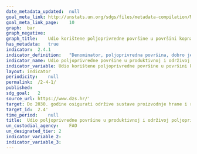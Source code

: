 ```yaml
---	
date_metadata_updated:	null
goal_meta_link:	http://unstats.un.org/sdgs/files/metadata-compilation/Metadata-Goal-2.pdf'
goal_meta_link_page:	10
graph:	bar
graph_negative:	
graph_title:	Udio korištene poljoprivredne površine u površini kopna (uključujući unutarnje vode) (%)
has_metadata:	true
indicator:	2.4.1
indicator_definition:	"Denominator, poljoprivredna površina, dobro je poznat i uspostavljen pokazatelj koji prikupljaju statistička tijela u zemljama i kompiliraju se na međunarodnoj razini putem upitnika FAO-a. Ti podaci su dostupni u FAO-inoj bazi podataka FAOSTAT. Numerator bilježi tri dimenzije održive proizvodnje: ekološku, ekonomsku i društvenu. Mjerni instrument istraživanja gospodarstva omogućit će zemljama fleksibilnost da identificiraju pitanja vezana uz održivost koja su najrelevantnija za prioritete / izazove unutar te tri dimenzije. Zemljišta pod produktivnom i održivom poljoprivredom bit će ona poljoprivredna gospodarstva koja zadovoljavaju pokazatelje odabrane u sve tri dimenzije."
indicator_name:	Udio poljoprivredne površine u produktivnoj i održivoj poljoprivredi
indicator_variable:	Udio korištene poljoprivredne površine u površini kopna (uključujući unutarnje vode) (%)
layout:	indicator
periodicity:	null
permalink:	/2-4-1/
published:	
sdg_goal:	2
source_url:	https://www.dzs.hr/'
target:	Do 2030. godine osigurati održive sustave proizvodnje hrane i razviti  prilagodljivu poljoprivrednu praksu koja povećava proizvodost i proizvodnju, pomaže u očuvanju ekosustava te jača sposobnosti prilagodbe klimatskim promjenama, ekstremnim vremenskim uvjetima, sušama, poplavama i drugim prirodnim katastrofama, a ujedno  postupno poboljšava kvalitetu zemljišta i tla
target_id:	2.4'
time_period:	null
title:	Udio poljoprivredne površine u produktivnoj i održivoj poljoprivredi
un_custodial_agency:	FAO
un_designated_tier:	2
indicator_variable_2:	
indicator_variable_3:	
---	
```

